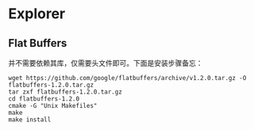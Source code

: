 # Explorer

## Flat Buffers

并不需要依赖其库，仅需要头文件即可。下面是安装步骤备忘：

```
wget https://github.com/google/flatbuffers/archive/v1.2.0.tar.gz -O flatbuffers-1.2.0.tar.gz
tar zxf flatbuffers-1.2.0.tar.gz
cd flatbuffers-1.2.0
cmake -G "Unix Makefiles"
make
make install
```
